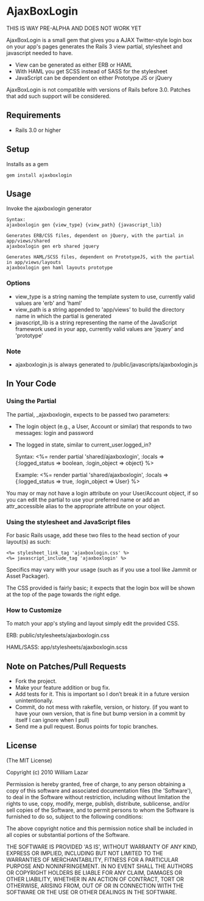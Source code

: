 # AjaxBoxLogin

THIS IS WAY PRE-ALPHA AND DOES NOT WORK YET

AjaxBoxLogin is a small gem that gives you a AJAX Twitter-style login box on your app's pages generates the Rails 3 view partial, stylesheet and javascript needed to have. 

* View can be generated as either ERB or HAML
* With HAML you get SCSS instead of SASS for the stylesheet
* JavaScript can be dependent on either Prototype JS or jQuery

AjaxBoxLogin is not compatible with versions of Rails before 3.0. Patches that add such support will be considered.

## Requirements

* Rails 3.0 or higher

## Setup

Installs as a gem

    gem install ajaxboxlogin

## Usage

Invoke the ajaxboxlogin generator

    Syntax:
    ajaxboxlogin gen {view_type} {view_path} {javascript_lib}
    
    Generates ERB/CSS files, dependent on jQuery, with the partial in app/views/shared
    ajaxboxlogin gen erb shared jquery      
    
    Generates HAML/SCSS files, dependent on PrototypeJS, with the partial in app/views/layouts
    ajaxboxlogin gen haml layouts prototype

### Options

* view_type is a string naming the template system to use, currently valid values are 'erb' and 'haml'
* view_path is a string appended to 'app/views' to build the directory name in which the partial is generated
* javascript_lib is a string representing the name of the JavaScript framework used in your app, currently valid values are 'jquery' and 'prototype'

### Note

* ajaxboxlogin.js is always generated to /public/javascripts/ajaxboxlogin.js

## In Your Code

### Using the Partial

The partial, _ajaxboxlogin, expects to be passed two parameters:

* The login object (e.g., a User, Account or similar) that responds to two messages: login and password
* The logged in state, similar to current_user.logged_in?

    Syntax:
    <%= render partial 'shared/ajaxboxlogin', :locals => {:logged_status => boolean, :login_object => object} %>
    
    Example:
    <%= render partial 'shared/ajaxboxlogin', :locals => {:logged_status => true, :login_object => User} %>

You may or may not have a login attribute on your User/Account object, if so you can edit the partial to use your preferred name or add an attr_accessible alias to the appropriate attribute on your object.

### Using the stylesheet and JavaScript files

For basic Rails usage, add these two files to the head section of your layout(s) as such:

    <%= stylesheet_link_tag 'ajaxboxlogin.css' %>
    <%= javascript_include_tag 'ajaxboxlogin' %>

Specifics may vary with your usage (such as if you use a tool like Jammit or Asset Packager).

The CSS provided is fairly basic; it expects that the login box will be shown at the top of the page towards the right edge.

### How to Customize

To match your app's styling and layout simply edit the provided CSS.

ERB: public/stylesheets/ajaxboxlogin.css

HAML/SASS: app/stylesheets/ajaxboxlogin.scss
	  
## Note on Patches/Pull Requests

* Fork the project.
* Make your feature addition or bug fix.
* Add tests for it. This is important so I don’t break it in a future version unintentionally.
* Commit, do not mess with rakefile, version, or history. (if you want to have your own version, that is fine but bump version in a commit by itself I can ignore when I pull)
* Send me a pull request. Bonus points for topic branches.

## License

(The MIT License)

Copyright (c) 2010 William Lazar

Permission is hereby granted, free of charge, to any person obtaining
a copy of this software and associated documentation files (the
'Software'), to deal in the Software without restriction, including
without limitation the rights to use, copy, modify, merge, publish,
distribute, sublicense, and/or sell copies of the Software, and to
permit persons to whom the Software is furnished to do so, subject to
the following conditions:

The above copyright notice and this permission notice shall be
included in all copies or substantial portions of the Software.

THE SOFTWARE IS PROVIDED 'AS IS', WITHOUT WARRANTY OF ANY KIND,
EXPRESS OR IMPLIED, INCLUDING BUT NOT LIMITED TO THE WARRANTIES OF
MERCHANTABILITY, FITNESS FOR A PARTICULAR PURPOSE AND NONINFRINGEMENT.
IN NO EVENT SHALL THE AUTHORS OR COPYRIGHT HOLDERS BE LIABLE FOR ANY
CLAIM, DAMAGES OR OTHER LIABILITY, WHETHER IN AN ACTION OF CONTRACT,
TORT OR OTHERWISE, ARISING FROM, OUT OF OR IN CONNECTION WITH THE
SOFTWARE OR THE USE OR OTHER DEALINGS IN THE SOFTWARE.